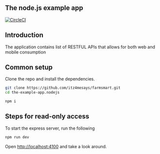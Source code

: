 ## The node.js example app

[![CircleCI](https://img.shields.io/circleci/project/github/contentful/the-example-app.nodejs.svg)](https://circleci.com/gh/contentful/the-example-app.nodejs)

## Introduction
The application contains list of RESTFUL APIs that allows for both web and mobile consumption

## Common setup

Clone the repo and install the dependencies.

```bash
git clone https://github.com/itz4mesays/farmsmart.git
cd the-example-app.nodejs
```

```bash
npm i
```

## Steps for read-only access

To start the express server, run the following

```bash
npm run dev
```

Open [http://localhost:4100](http://localhost:4100) and take a look around.